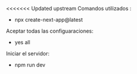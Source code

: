 <<<<<<< Updated upstream
Comandos utilizados :

- npx create-next-app@latest

Aceptar todas las configuaraciones:

- yes all

Iniciar el servidor:

- npm run dev
